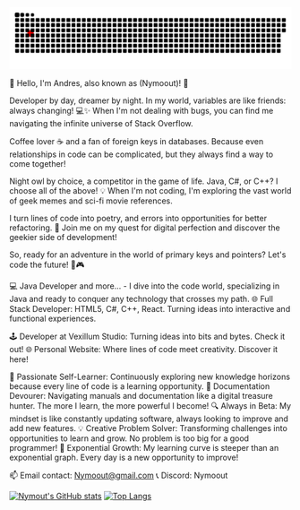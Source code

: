 
<a href=#><img src="contributions.svg"></a>

👋 Hello, I'm Andres, also known as (Nymoout)! 🚀

Developer by day, dreamer by night. In my world, variables are like friends: always changing! 💻✨ When I'm not dealing with bugs, you can find me navigating the infinite universe of Stack Overflow.

Coffee lover ☕ and a fan of foreign keys in databases. Because even relationships in code can be complicated, but they always find a way to come together!

Night owl by choice, a competitor in the game of life. Java, C#, or C++? I choose all of the above! 💡 When I'm not coding, I'm exploring the vast world of geek memes and sci-fi movie references.

I turn lines of code into poetry, and errors into opportunities for better refactoring. 🌌 Join me on my quest for digital perfection and discover the geekier side of development!

So, ready for an adventure in the world of primary keys and pointers? Let's code the future! 🚀🎮

💻 Java Developer and more... - I dive into the code world, specializing in Java and ready to conquer any technology that crosses my path.
🌐 Full Stack Developer: HTML5, C#, C++, React. Turning ideas into interactive and functional experiences.

🕹️ Developer at Vexillum Studio: Turning ideas into bits and bytes. Check it out!
🌐 Personal Website: Where lines of code meet creativity. Discover it here!

🚀 Passionate Self-Learner: Continuously exploring new knowledge horizons because every line of code is a learning opportunity.
📖 Documentation Devourer: Navigating manuals and documentation like a digital treasure hunter. The more I learn, the more powerful I become!
🔍 Always in Beta: My mindset is like constantly updating software, always looking to improve and add new features.
💡 Creative Problem Solver: Transforming challenges into opportunities to learn and grow. No problem is too big for a good programmer!
🌱 Exponential Growth: My learning curve is steeper than an exponential graph. Every day is a new opportunity to improve!

📫 Email contact: Nymoout@gmail.com
📞 Discord: Nymoout

[![Nymout's GitHub stats](https://github-readme-stats.vercel.app/api?username=nymoout&show_icons=true&theme=merko)](https://github.com/nymoout/)   [![Top Langs](https://github-readme-stats.vercel.app/api/top-langs/?username=nymoout&layout=compact&theme=tokyonight)](https://github.com/Nymoout/)
